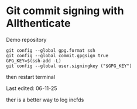 # Git commit signing with Allthenticate
Demo repository

```
git config --global gpg.format ssh
git config --global commit.gpgsign true
GPG_KEY=$(ssh-add -L)
git config --global user.signingkey ("$GPG_KEY")
```
then restart terminal

Last edited: 06-11-25

ther is a better way to log incfds
